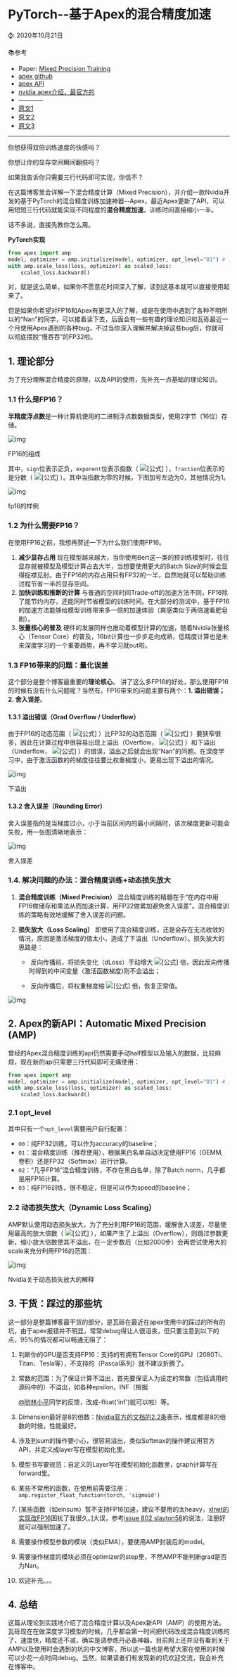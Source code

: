 # PyTorch--基于Apex的混合精度加速

⌚️: 2020年10月21日

📚参考

- Paper: [Mixed Precision Training](https://paperswithcode.com/paper/mixed-precision-training)
- [apex github](https://github.com/nvidia/apex)
- [apex API](https://nvidia.github.io/apex/index.html)
- [nvidia apex介绍，最官方的](https://docs.nvidia.com/deeplearning/performance/mixed-precision-training/index.html)
- ————
- [原文1](https://zhuanlan.zhihu.com/p/79887894)
- [原文2](https://zhpmatrix.github.io/2019/07/01/model-mix-precision-acceleration/)
- [原文3](https://bindog.github.io/blog/2020/04/12/model-parallel-with-apex/)

---

你想获得双倍训练速度的快感吗？

你想让你的显存空间瞬间翻倍吗？ 

如果我告诉你只需要三行代码即可实现，你信不？

在这篇博客里会详解一下混合精度计算（Mixed Precision），并介绍一款Nvidia开发的基于PyTorch的混合精度训练加速神器--Apex，最近Apex更新了API，可以用短短三行代码就能实现不同程度的**混合精度加速**，训练时间直接缩小一半。

话不多说，直接先教你怎么用。

**PyTorch实现**

```python
from apex import amp
model, optimizer = amp.initialize(model, optimizer, opt_level="O1") # 这里是“欧一”，不是“零一”
with amp.scale_loss(loss, optimizer) as scaled_loss:
    scaled_loss.backward()
```

对，就是这么简单，如果你不愿意花时间深入了解，读到这基本就可以直接使用起来了。

但是如果你希望对FP16和Apex有更深入的了解，或是在使用中遇到了各种不明所以的“Nan”的同学，可以接着读下去，后面会有一些有趣的理论知识和瓦砾最近一个月使用Apex遇到的各种bug，不过当你深入理解并解决掉这些bug后，你就可以彻底摆脱“慢吞吞”的FP32啦。

## 1. 理论部分

为了充分理解混合精度的原理，以及API的使用，先补充一点基础的理论知识。

### 1.1 什么是FP16？

**半精度浮点数**是一种计算机使用的二进制浮点数数据类型，使用2字节（16位）存储。

![img](imgs/v2-428c5610badddecafa940d6245290c5a_720w.png)

FP16的组成

其中，`sign`位表示正负，`exponent`位表示指数（ ![[公式]](https://www.zhihu.com/equation?tex=2%5E%7Bn-15%2B%7B1%7D%28n%3D0%29%7D) ），`fraction`位表示的是分数（ ![[公式]](https://www.zhihu.com/equation?tex=%5Cfrac%7Bm%7D%7B1024%7D%E2%80%8B) ）。其中当指数为零的时候，下图加号左边为0，其他情况为1。

![img](imgs/v2-0b48d40d4d1b60a41381dc73887c6e00_720w.png)

fp16的样例

### 1.2 为什么需要FP16？

在使用FP16之前，我想再赘述一下为什么我们使用FP16。 

1. **减少显存占用** 现在模型越来越大，当你使用Bert这一类的预训练模型时，往往显存就被模型及模型计算占去大半，当想要使用更大的Batch Size的时候会显得捉襟见肘。由于FP16的内存占用只有FP32的一半，自然地就可以帮助训练过程节省一半的显存空间。
2. **加快训练和推断的计算** 与普通的空间时间Trade-off的加速方法不同，FP16除了能节约内存，还能同时节省模型的训练时间。在大部分的测试中，基于FP16的加速方法能够给模型训练带来多一倍的加速体验（爽感类似于两倍速看肥皂剧）。
3. **张量核心的普及** 硬件的发展同样也推动着模型计算的加速，随着Nvidia张量核心（Tensor Core）的普及，16bit计算也一步步走向成熟，低精度计算也是未来深度学习的一个重要趋势，再不学习就out啦。

### 1.3 FP16带来的问题：量化误差

这个部分是整个博客最重要的**理论核心**。 讲了这么多FP16的好处，那么使用FP16的时候有没有什么问题呢？当然有。FP16带来的问题主要有两个：**1. 溢出错误；2. 舍入误差**。

#### **1.3.1 溢出错误（Grad Overflow / Underflow）**

 由于FP16的动态范围（ ![[公式]](https://www.zhihu.com/equation?tex=6+%5Ctimes+10%5E%7B-8%7D+%5Csim+65504) ）比FP32的动态范围（ ![[公式]](https://www.zhihu.com/equation?tex=1.4+%5Ctimes+10%5E%7B-45%7D+%5Csim+1.7+%5Ctimes+10%5E%7B38%7D) ）要狭窄很多，因此在计算过程中很容易出现上溢出（Overflow， ![[公式]](https://www.zhihu.com/equation?tex=g%3E65504) ）和下溢出（Underflow， ![[公式]](https://www.zhihu.com/equation?tex=g%3C6%5Ctimes10%5E%7B-8%7D) ）的错误，溢出之后就会出现“Nan”的问题。在深度学习中，由于激活函数的的梯度往往要比权重梯度小，更易出现下溢出的情况。

![img](imgs/v2-a660e51bda48989628f2bd3d76d5ec8b_720w.png)

下溢出

#### **1.3.2 舍入误差（Rounding Error）** 

舍入误差指的是当梯度过小，小于当前区间内的最小间隔时，该次梯度更新可能会失败，用一张图清晰地表示：



![img](imgs/v2-d50721d7a8ed55b41bc30c72356e14c3_720w.png)

舍入误差

### 1.4. 解决问题的办法：混合精度训练+动态损失放大

1. **混合精度训练（Mixed Precision）** 混合精度训练的精髓在于“在内存中用FP16做储存和乘法从而加速计算，用FP32做累加避免舍入误差”。混合精度训练的策略有效地缓解了舍入误差的问题。

2. **损失放大（Loss Scaling）** 即使用了混合精度训练，还是会存在无法收敛的情况，原因是激活梯度的值太小，造成了下溢出（Underflow）。损失放大的思路是：

   - ​	反向传播前，将损失变化（dLoss）手动增大 ![[公式]](https://www.zhihu.com/equation?tex=2%5Ek) 倍，因此反向传播时得到的中间变量（激活函数梯度)则不会溢出；

   - ​    反向传播后，将权重梯度缩 ![[公式]](https://www.zhihu.com/equation?tex=2%5Ek%E2%80%8B) 倍，恢复正常值。




![img](imgs/8mXai2BuQWRTAFs.png)

## 2. Apex的新API：Automatic Mixed Precision (AMP)

曾经的Apex混合精度训练的api仍然需要手动half模型以及输入的数据，比较麻烦，现在新的api只需要三行代码即可无痛使用：

```python
from apex import amp
model, optimizer = amp.initialize(model, optimizer, opt_level="O1") # 这里是“欧一”，不是“零一”
with amp.scale_loss(loss, optimizer) as scaled_loss:
    scaled_loss.backward()
```

### **2.1 opt_level**

其中只有一个`opt_level`需要用户自行配置：

- `O0`：纯FP32训练，可以作为accuracy的baseline；
- `O1`：混合精度训练（推荐使用），根据黑白名单自动决定使用FP16（GEMM, 卷积）还是FP32（Softmax）进行计算。
- `O2`：“几乎FP16”混合精度训练，不存在黑白名单，除了Batch norm，几乎都是用FP16计算。
- `O3`：纯FP16训练，很不稳定，但是可以作为speed的baseline；

### **2.2 动态损失放大（Dynamic Loss Scaling）**

AMP默认使用动态损失放大，为了充分利用FP16的范围，缓解舍入误差，尽量使用最高的放大倍数（ ![[公式]](https://www.zhihu.com/equation?tex=2%5E%7B24%7D) ），如果产生了上溢出（Overflow），则跳过参数更新，缩小放大倍数使其不溢出，在一定步数后（比如2000步）会再尝试使用大的scale来充分利用FP16的范围：

![img](imgs/v2-20a68ee11b1d89d1ff7da14c89ea5738_720w.png)

Nvidia关于动态损失放大的解释

## 3. 干货：踩过的那些坑

这一部分是整篇博客最干货的部分，是瓦砾在最近在apex使用中的踩过的所有的坑，由于apex报错并不明显，常常debug得让人很沮丧，但只要注意到以下的点，95%的情况都可以畅通无阻了：

1. 判断你的GPU是否支持FP16：支持的有拥有Tensor Core的GPU（2080Ti、Titan、Tesla等），不支持的（Pascal系列）就不建议折腾了。

2. 常数的范围：为了保证计算不溢出，首先要保证人为设定的常数（包括调用的源码中的）不溢出，如各种epsilon，INF（根据

   [@哟林小平](https://www.zhihu.com/people/b642a3cbd3632ff3ca17563cdaa6d7b4)同学的反馈，改成-float('inf')就可以啦）等。

3. Dimension最好是8的倍数：[Nvidia官方的文档的2.2条](https://link.zhihu.com/?target=https%3A//docs.nvidia.com/deeplearning/sdk/mixed-precision-training/index.html)表示，维度都是8的倍数的时候，性能最好。

4. 涉及到sum的操作要小心，很容易溢出，类似Softmax的操作建议用官方API，并定义成layer写在模型初始化里。

5. 模型书写要规范：自定义的Layer写在模型初始化函数里，graph计算写在forward里。

6. 某些不常用的函数，在使用前需要注册：`amp.register_float_function(torch, 'sigmoid')`

7. [某些函数（如einsum）暂不支持FP16加速，建议不要用的太heavy，[xlnet的实现改FP16](https://link.zhihu.com/?target=https%3A//github.com/huggingface/pytorch-transformers/issues/802)困扰了我很久。]大误，参考[issue 802 slayton58](https://link.zhihu.com/?target=https%3A//github.com/huggingface/transformers/issues/802)的说法，注册好就可以强制加速了。 

8. 需要操作模型参数的模块（类似EMA），要使用AMP封装后的model。

9. 需要操作梯度的模块必须在optimizer的step里，不然AMP不能判断grad是否为Nan。

10. 欢迎补充。。。

## 4. 总结

这篇从理论到实践地介绍了混合精度计算以及Apex新API（AMP）的使用方法。瓦砾现在在做深度学习模型的时候，几乎都会第一时间把代码改成混合精度训练的了，速度快，精度还不减，确实是调参炼丹必备神器。目前网上还并没有看到关于AMP以及使用时会遇到的坑的中文博客，所以这一篇也是希望大家在使用的时候可以少花一点时间debug。当然，如果读者们有发现新的坑欢迎交流，我会补充在博客中。

